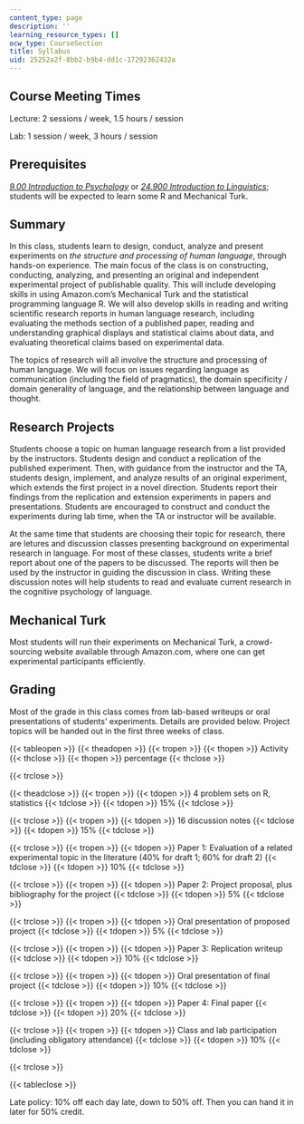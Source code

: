 ```yaml
---
content_type: page
description: ''
learning_resource_types: []
ocw_type: CourseSection
title: Syllabus
uid: 25252a2f-8bb2-b9b4-dd1c-17292362432a
---
```


Course Meeting Times
--------------------

Lecture: 2 sessions / week, 1.5 hours / session

Lab: 1 session / week, 3 hours / session

Prerequisites
-------------

[_9.00 Introduction to Psychology_](/courses/9-00sc-introduction-to-psychology-fall-2011) or [_24.900 Introduction to Linguistics_](/courses/24-900-introduction-to-linguistics-fall-2012); students will be expected to learn some R and Mechanical Turk.

Summary
-------

In this class, students learn to design, conduct, analyze and present experiments on _the structure and processing of human language_, through hands-on experience. The main focus of the class is on constructing, conducting, analyzing, and presenting an original and independent experimental project of publishable quality. This will include developing skills in using Amazon.com’s Mechanical Turk and the statistical programming language R. We will also develop skills in reading and writing scientific research reports in human language research, including evaluating the methods section of a published paper, reading and understanding graphical displays and statistical claims about data, and evaluating theoretical claims based on experimental data.

The topics of research will all involve the structure and processing of human language. We will focus on issues regarding language as communication (including the field of pragmatics), the domain specificity / domain generality of language, and the relationship between language and thought.

Research Projects
-----------------

Students choose a topic on human language research from a list provided by the instructors. Students design and conduct a replication of the published experiment. Then, with guidance from the instructor and the TA, students design, implement, and analyze results of an original experiment, which extends the first project in a novel direction. Students report their findings from the replication and extension experiments in papers and presentations. Students are encouraged to construct and conduct the experiments during lab time, when the TA or instructor will be available.

At the same time that students are choosing their topic for research, there are letures and discussion classes presenting background on experimental research in language. For most of these classes, students write a brief report about one of the papers to be discussed. The reports will then be used by the instructor in guiding the discussion in class. Writing these discussion notes will help students to read and evaluate current research in the cognitive psychology of language.

Mechanical Turk
---------------

Most students will run their experiments on Mechanical Turk, a crowd-sourcing website available through Amazon.com, where one can get experimental participants efficiently.

Grading
-------

Most of the grade in this class comes from lab-based writeups or oral presentations of students' experiments. Details are provided below. Project topics will be handed out in the first three weeks of class.

{{< tableopen >}}
{{< theadopen >}}
{{< tropen >}}
{{< thopen >}}
Activity
{{< thclose >}}
{{< thopen >}}
percentage
{{< thclose >}}

{{< trclose >}}

{{< theadclose >}}
{{< tropen >}}
{{< tdopen >}}
4 problem sets on R, statistics
{{< tdclose >}}
{{< tdopen >}}
15%
{{< tdclose >}}

{{< trclose >}}
{{< tropen >}}
{{< tdopen >}}
16 discussion notes
{{< tdclose >}}
{{< tdopen >}}
15%
{{< tdclose >}}

{{< trclose >}}
{{< tropen >}}
{{< tdopen >}}
Paper 1: Evaluation of a related experimental topic in the literature (40% for draft 1; 60% for draft 2)
{{< tdclose >}}
{{< tdopen >}}
10%
{{< tdclose >}}

{{< trclose >}}
{{< tropen >}}
{{< tdopen >}}
Paper 2: Project proposal, plus bibliography for the project
{{< tdclose >}}
{{< tdopen >}}
5%
{{< tdclose >}}

{{< trclose >}}
{{< tropen >}}
{{< tdopen >}}
Oral presentation of proposed project
{{< tdclose >}}
{{< tdopen >}}
5%
{{< tdclose >}}

{{< trclose >}}
{{< tropen >}}
{{< tdopen >}}
Paper 3: Replication writeup
{{< tdclose >}}
{{< tdopen >}}
10%
{{< tdclose >}}

{{< trclose >}}
{{< tropen >}}
{{< tdopen >}}
Oral presentation of final project
{{< tdclose >}}
{{< tdopen >}}
10%
{{< tdclose >}}

{{< trclose >}}
{{< tropen >}}
{{< tdopen >}}
Paper 4: Final paper
{{< tdclose >}}
{{< tdopen >}}
20%
{{< tdclose >}}

{{< trclose >}}
{{< tropen >}}
{{< tdopen >}}
Class and lab participation (including obligatory attendance)
{{< tdclose >}}
{{< tdopen >}}
10%
{{< tdclose >}}

{{< trclose >}}

{{< tableclose >}}

Late policy: 10% off each day late, down to 50% off. Then you can hand it in later for 50% credit.